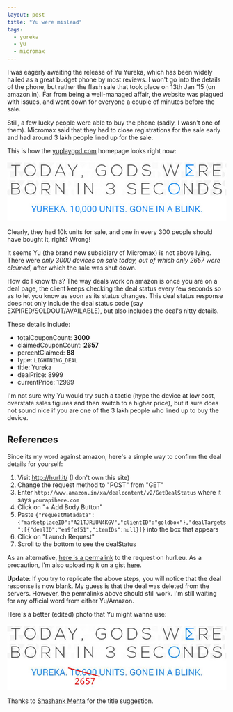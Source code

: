 ```yaml
---
layout: post
title: "Yu were mislead"
tags:
  - yureka
  - yu
  - micromax
---
```


I was eagerly awaiting the release of Yu Yureka, which has been widely hailed as a great budget phone by most reviews. I won't go into the details of the phone, but rather the flash sale that took place on 13th Jan '15 (on amazon.in). Far from being a well-managed affair, the website was plagued with issues, and went down for everyone a couple of minutes before the sale.

Still, a few lucky people were able to buy the phone (sadly, I wasn't one of them). Micromax said that they had to close registrations for the sale early and had around 3 lakh people lined up for the sale.

This is how the [yuplaygod.com](http://yuplaygod.com/) homepage looks right now:

![YuPlayGod.com Home Page](/img/yuplaygod.jpg)

Clearly, they had 10k units for sale, and one in every 300 people should have bought it, right? Wrong!

It seems Yu (the brand new subsidiary of Micromax) is not above lying. There were _only 3000 devices on sale today, out of which only 2657 were claimed_, after which the sale was shut down.

How do I know this? The way deals work on amazon is once you are on a deal page, the client keeps checking the deal status every few seconds so as to let you know as soon as its status changes. This deal status response does not only include the deal status code (say EXPIRED/SOLDOUT/AVAILABLE), but also includes the deal's nitty details.

These details include:

- totalCouponCount: **3000**
- claimedCouponCount: **2657**
- percentClaimed: **88**
- type: `LIGHTNING_DEAL`
- title: Yureka
- dealPrice: 8999
- currentPrice: 12999

I'm not sure why Yu would try such a tactic (hype the device at low cost, overstate sales figures and then switch to a higher price), but it sure does not sound nice if you are one of the 3 lakh people who lined up to buy the device.

## References

Since its my word against amazon, here's a simple way to confirm the deal details for yourself:

1. Visit <http://hurl.it/> (I don't own this site)
2. Change the request method to "POST" from "GET"
3. Enter `http://www.amazon.in/xa/dealcontent/v2/GetDealStatus` where it says `yourapihere.com`
4. Click on "+ Add Body Button"
5. Paste `{"requestMetadata":{"marketplaceID":"A21TJRUUN4KGV","clientID":"goldbox"},"dealTargets":[{"dealID":"ea9fef51","itemIDs":null}]}` into the box that appears
6. Click on "Launch Request"
7. Scroll to the bottom to see the dealStatus

As an alternative, [here is a permalink](http://hurl.eu/hurls/4c67d010e2496364e38ab013bc4ca474fa6bd449/2f7f7b21276408c4a2f3450415ed94ff047cce54) to the request on hurl.eu. As a precaution, I'm also uploading it on a gist [here](https://gist.github.com/captn3m0/52fca6662e453c60a6b9).

**Update**: If you try to replicate the above steps, you will notice that the deal response is now blank. My guess is that the deal was deleted from the servers. However, the permalinks above should still work. I'm still waiting for any official word from either Yu/Amazon.

Here's a better (edited) photo that Yu might wanna use:

![Yu don't play God](/img/yuplaygod_edited.jpg)

Thanks to [Shashank Mehta](http://shashankmehta.in/) for the title suggestion.
